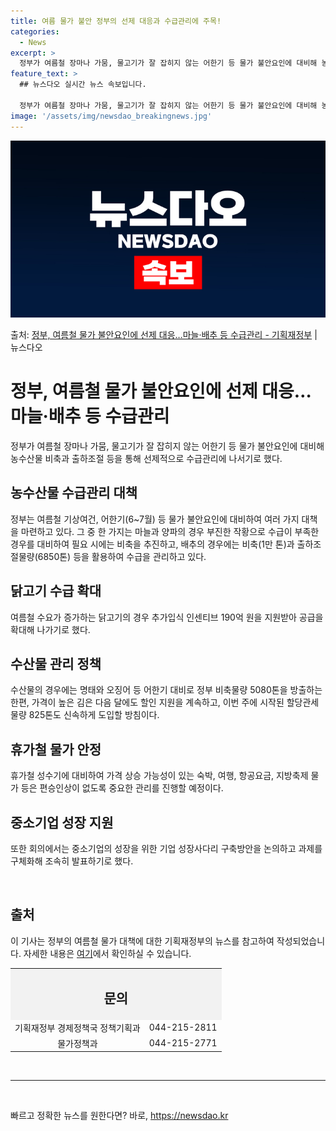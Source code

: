 ```yaml
---
title: 여름 물가 불안 정부의 선제 대응과 수급관리에 주목!
categories:
  - News
excerpt: >
  정부가 여름철 장마나 가뭄, 물고기가 잘 잡히지 않는 어한기 등 물가 불안요인에 대비해 농수산물 비축과 출하…
feature_text: >
  ## 뉴스다오 실시간 뉴스 속보입니다.

  정부가 여름철 장마나 가뭄, 물고기가 잘 잡히지 않는 어한기 등 물가 불안요인에 대비해 농수산물 비축과 출하…
image: '/assets/img/newsdao_breakingnews.jpg'
---
```


![뉴스다오 속보](/assets/img/newsdao_breakingnews.jpg)

<p>출처: <a href="https://newsdao.kr/3892" rel="dofollow">정부, 여름철 물가 불안요인에 선제 대응…마늘·배추 등 수급관리 - 기획재정부</a> | 뉴스다오</p>

<h1>정부, 여름철 물가 불안요인에 선제 대응…마늘·배추 등 수급관리</h1>
<p data-ke-size="size16">정부가 여름철 장마나 가뭄, 물고기가 잘 잡히지 않는 어한기 등 물가 불안요인에 대비해 농수산물 비축과 출하조절 등을 통해 선제적으로 수급관리에 나서기로 했다.</p>

<h2>농수산물 수급관리 대책</h2>
<p data-ke-size="size16">정부는 여름철 기상여건, 어한기(6~7월) 등 물가 불안요인에 대비하여 여러 가지 대책을 마련하고 있다. 그 중 한 가지는 마늘과 양파의 경우 부진한 작황으로 수급이 부족한 경우를 대비하여 필요 시에는 비축을 추진하고, 배추의 경우에는 비축(1만 톤)과 출하조절물량(6850톤) 등을 활용하여 수급을 관리하고 있다.</p>

<h2>닭고기 수급 확대</h2>
<p data-ke-size="size16">여름철 수요가 증가하는 닭고기의 경우 추가입식 인센티브 190억 원을 지원받아 공급을 확대해 나가기로 했다.</p>

<h2>수산물 관리 정책</h2>
<p data-ke-size="size16">수산물의 경우에는 명태와 오징어 등 어한기 대비로 정부 비축물량 5080톤을 방출하는 한편, 가격이 높은 김은 다음 달에도 할인 지원을 계속하고, 이번 주에 시작된 할당관세 물량 825톤도 신속하게 도입할 방침이다.</p>

<h2>휴가철 물가 안정</h2>
<p data-ke-size="size16">휴가철 성수기에 대비하여 가격 상승 가능성이 있는 숙박, 여행, 항공요금, 지방축제 물가 등은 편승인상이 없도록 중요한 관리를 진행할 예정이다.</p>

<h2>중소기업 성장 지원</h2>
<p data-ke-size="size16">또한 회의에서는 중소기업의 성장을 위한 기업 성장사다리 구축방안을 논의하고 과제를 구체화해 조속히 발표하기로 했다.</p>

<p data-ke-size="size16">&nbsp;</p>
<h2 data-ke-size="size26">출처</h2>
<p data-ke-size="size16">이 기사는 정부의 여름철 물가 대책에 대한 기획재정부의 뉴스를 참고하여 작성되었습니다. 자세한 내용은 <a href="https://newsdao.kr/3892" target="_blank" rel="noopener">여기</a>에서 확인하실 수 있습니다.</p>
<table>
	<tbody>
		<tr>
			<td style="background-color: #f2f2f2; text-align: center;" colspan="3">
			<h2 data-ke-size="size26">문의</h2>
			</td>
		</tr>
		<tr>
			<td style="text-align: center;">기획재정부 경제정책국 정책기획과</td>
			<td style="text-align: center;">044-215-2811</td>
		</tr>
		<tr>
			<td style="text-align: center;">물가정책과</td>
			<td style="text-align: center;">044-215-2771</td>
		</tr>
	</tbody>
</table>
<p data-ke-size="size16">&nbsp;</p>
<hr>
<p data-ke-size="size16">&nbsp;</p> 

빠르고 정확한 뉴스를 원한다면? 바로, <a href="https://newsdao.kr" rel="dofollow">https://newsdao.kr</a>


